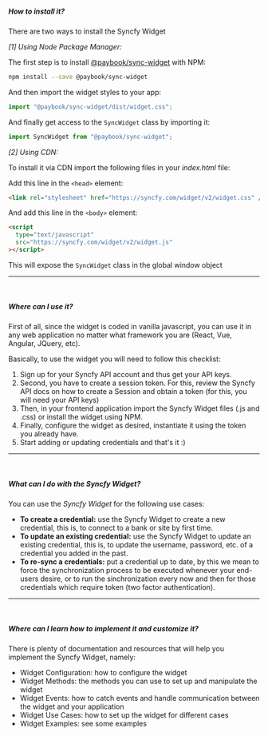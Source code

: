 ##### How to install it?

There are two ways to install the Syncfy Widget

_[1] Using Node Package Manager:_

The first step is to install [@paybook/sync-widget](https://www.npmjs.com/package/@paybook/sync-widget) with NPM:

```bash
npm install --save @paybook/sync-widget
```

And then import the widget styles to your app:

```javascript
import "@paybook/sync-widget/dist/widget.css";
```

And finally get access to the `SyncWidget` class by importing it:

```javascript
import SyncWidget from "@paybook/sync-widget";
```

_[2] Using CDN:_

To install it via CDN import the following files in your _index.html_ file:

Add this line in the `<head>` element:

```html
<link rel="stylesheet" href="https://syncfy.com/widget/v2/widget.css" />
```

And add this line in the `<body>` element:

```html
<script
  type="text/javascript"
  src="https://syncfy.com/widget/v2/widget.js"
></script>
```

This will expose the `SyncWidget` class in the global window object

---

<br />

##### Where can I use it?

First of all, since the widget is coded in vanilla javascript, you can use it in any web application no matter what framework you are (React, Vue, Angular, JQuery, etc).

Basically, to use the widget you will need to follow this checklist:

1. Sign up for your Syncfy API account and thus get your API keys.
2. Second, you have to create a session token. For this, review the Syncfy API docs on how to create a Session and obtain a token (for this, you will need your API keys)
3. Then, in your frontend application import the Syncfy Widget files (.js and .css) or install the widget using NPM.
4. Finally, configure the widget as desired, instantiate it using the token you already have.
5. Start adding or updating credentials and that's it :)

---

<br />

##### What can I do with the Syncfy Widget?

You can use the _Syncfy Widget_ for the following use cases:

- **To create a credential:** use the Syncfy Widget to create a new credential, this is, to connect to a bank or site by first time.
- **To update an existing credential:** use the Syncfy Widget to update an existing credential, this is, to update the username, password, etc. of a credential you added in the past.
- **To re-sync a credentials:** put a credential up to date, by this we mean to force the synchronization process to be executed whenever your end-users desire, or to run the sinchronization every now and then for those credentials which require token (two factor authentication).

---

<br />

##### Where can I learn how to implement it and customize it?

There is plenty of documentation and resources that will help you implement the Syncfy Widget, namely:

- Widget Configuration: how to configure the widget
- Widget Methods: the methods you can use to set up and manipulate the widget
- Widget Events: how to catch events and handle communication between the widget and your application
- Widget Use Cases: how to set up the widget for different cases
- Widget Examples: see some examples
